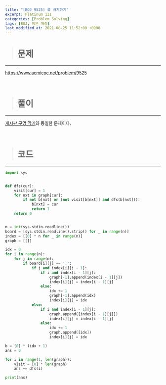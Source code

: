 ```yaml
---
title: "[BOJ 9525] 룩 배치하기"
excerpt: Platinum III
categories: [Problem Solving]
tags: [BOJ, 이분 매칭]
last_modified_at: 2021-08-25 11:52:00 +0900
---
```


> # 문제
---

[<u>https://www.acmicpc.net/problem/9525</u>](https://www.acmicpc.net/problem/9525)

<br>

> # 풀이
---

[<u>게시판 구멍 막기</u>](https://cael0.github.io/problem%20solving/BOJ2414/)와 동일한 문제이다.

<br>

> # 코드
---

```python
import sys


def dfs(cur):
    visit[cur] = 1
    for nxt in graph[cur]:
        if not b[nxt] or (not visit[b[nxt]] and dfs(b[nxt])):
            b[nxt] = cur
            return 1
    return 0


n = int(sys.stdin.readline())
board = [sys.stdin.readline().strip() for _ in range(n)]
index = [[0] * n for _ in range(n)]
graph = [[]]

idx = 0
for i in range(n):
    for j in range(n):
        if board[i][j] == '.':
            if j and index[i][j - 1]:
                if i and index[i - 1][j]:
                    graph[-1].append(index[i - 1][j])
                    index[i][j] = index[i - 1][j]
                else:
                    idx += 1
                    graph[-1].append(idx)
                    index[i][j] = idx
            else:
                if i and index[i - 1][j]:
                    graph.append([index[i - 1][j]])
                    index[i][j] = index[i - 1][j]
                else:
                    idx += 1
                    graph.append([idx])
                    index[i][j] = idx

b = [0] * (idx + 1)
ans = 0

for i in range(1, len(graph)):
    visit = [0] * len(graph)
    ans += dfs(i)

print(ans)
```